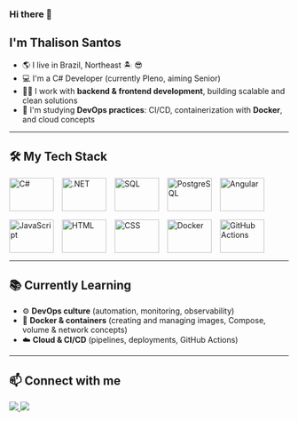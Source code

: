 ### Hi there 👋  
## I'm Thalison Santos  

- 🌎 I live in Brazil, Northeast :desert_island: :sunglasses:  
- 💻 I'm a C# Developer (currently Pleno, aiming Senior)  
- 🧑‍💻 I work with **backend & frontend development**, building scalable and clean solutions  
- 🚀 I'm studying **DevOps practices**: CI/CD, containerization with **Docker**, and cloud concepts  

---

## 🛠️ My Tech Stack  

<div style="display: flex; flex-wrap: wrap; gap: 15px; align-items: center;">
  <img alt="C#" height="60" width="80" src="https://cdn.jsdelivr.net/gh/devicons/devicon/icons/csharp/csharp-original.svg"/>
  <img alt=".NET" height="60" width="80" src="https://cdn.jsdelivr.net/gh/devicons/devicon/icons/dotnetcore/dotnetcore-original.svg"/>
  <img alt="SQL" height="60" width="80" src="https://cdn.jsdelivr.net/gh/devicons/devicon/icons/microsoftsqlserver/microsoftsqlserver-plain.svg"/>
  <img alt="PostgreSQL" height="60" width="80" src="https://cdn.jsdelivr.net/gh/devicons/devicon/icons/postgresql/postgresql-original.svg"/>
  <img alt="Angular" height="60" width="80" src="https://cdn.jsdelivr.net/gh/devicons/devicon/icons/angularjs/angularjs-original.svg"/>
  <img alt="JavaScript" height="60" width="80" src="https://cdn.jsdelivr.net/gh/devicons/devicon/icons/javascript/javascript-original.svg"/>
  <img alt="HTML" height="60" width="80" src="https://cdn.jsdelivr.net/gh/devicons/devicon/icons/html5/html5-original-wordmark.svg"/>
  <img alt="CSS" height="60" width="80" src="https://cdn.jsdelivr.net/gh/devicons/devicon/icons/css3/css3-original-wordmark.svg"/>
  <img alt="Docker" height="60" width="80" src="https://cdn.jsdelivr.net/gh/devicons/devicon/icons/docker/docker-original-wordmark.svg"/>
  <img alt="GitHub Actions" height="60" width="80" src="https://cdn.jsdelivr.net/gh/devicons/devicon/icons/github/github-original.svg"/>
</div>

---

## 📚 Currently Learning  
- ⚙️ **DevOps culture** (automation, monitoring, observability)  
- 🐳 **Docker & containers** (creating and managing images, Compose, volume & network concepts)  
- ☁️ **Cloud & CI/CD** (pipelines, deployments, GitHub Actions)  

---

## 📫 Connect with me  

<a href="https://www.linkedin.com/in/thalisonsantosdev/" target="_blank">
  <img src="https://img.shields.io/badge/-LinkedIn-%230077B5?style=for-the-badge&logo=linkedin&logoColor=white"/>
</a>  
<a href="mailto:thalison.santos@hotmail.com">
  <img src="https://img.shields.io/badge/-Email-%23333?style=for-the-badge&logo=gmail&logoColor=white"/>
</a>
